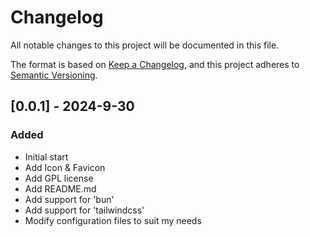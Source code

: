 # Changelog

All notable changes to this project will be documented in this file.

The format is based on [Keep a Changelog](https://keepachangelog.com/en/1.1.0/),
and this project adheres to [Semantic Versioning](https://semver.org/spec/v2.0.0.html).

## [0.0.1] - 2024-9-30

### Added

- Initial start
- Add Icon & Favicon
- Add GPL license
- Add README.md
- Add support for 'bun'
- Add support for 'tailwindcss'
- Modify configuration files to suit my needs
